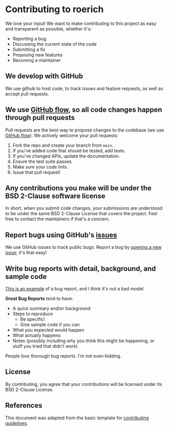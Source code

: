 # Contributing to roerich
We love your input! We want to make contributing to this project as easy and transparent as possible, whether it's:

- Reporting a bug
- Discussing the current state of the code
- Submitting a fix
- Proposing new features
- Becoming a maintainer

## We develop with GitHub
We use github to host code, to track issues and feature requests, as well as accept pull requests.

## We use [GitHub flow](https://blog.jetbrains.com/space/2023/04/18/space-git-flow/), so all code changes happen through pull requests
Pull requests are the best way to propose changes to the codebase (we use [GitHub flow](https://blog.jetbrains.com/space/2023/04/18/space-git-flow/)). We actively welcome your pull requests:

1. Fork the repo and create your branch from `main`.
2. If you've added code that should be tested, add tests.
3. If you've changed APIs, update the documentation.
4. Ensure the test suite passes.
5. Make sure your code lints.
6. Issue that pull request!

## Any contributions you make will be under the BSD 2-Clause software license
In short, when you submit code changes, your submissions are understood to be under the same BSD 2-Clause License that covers the project. Feel free to contact the maintainers if that's a concern.

## Report bugs using GitHub's [issues](https://github.com/HSE-LAMBDA/roerich/issues)
We use GitHub issues to track public bugs. Report a bug by [opening a new issue](); it's that easy!

## Write bug reports with detail, background, and sample code
[This is an example](http://stackoverflow.com/q/12488905/180626) of a bug report, and I think it's not a bad model.

**Great Bug Reports** tend to have:

- A quick summary and/or background
- Steps to reproduce
  - Be specific!
  - Give sample code if you can
- What you expected would happen
- What actually happens
- Notes (possibly including why you think this might be happening, or stuff you tried that didn't work)

People *love* thorough bug reports. I'm not even kidding.


## License
By contributing, you agree that your contributions will be licensed under its BSD 2-Clause License.

## References
This document was adapted from the basic template for [contributing guidelines](https://gist.github.com/briandk/3d2e8b3ec8daf5a27a62).
